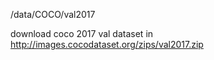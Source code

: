/data/COCO/val2017

download coco 2017 val dataset in http://images.cocodataset.org/zips/val2017.zip
